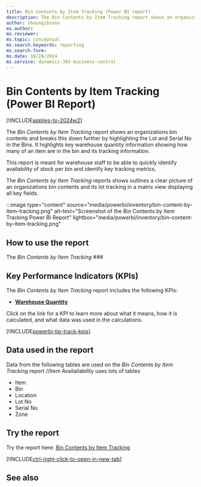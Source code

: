 ```yaml
---
title: Bin Contents by Item Tracking (Power BI report)
description: The Bin Contents by Item Tracking report shows an organizations bin contents and breaks this down further by highlighting the Lot and Serial No in the Bins.
author: shaungibsonn
ms.author: 
ms.reviewer: 
ms.topic: conceptual
ms.search.keywords: reporting
ms.search.form: 
ms.date: 10/28/2024
ms.service: dynamics-365-business-central
---
```


# Bin Contents by Item Tracking (Power BI Report)
[!INCLUDE[applies-to-2024w2](includes/applies-to-2024w2.md)]


The *Bin Contents by Item Tracking* report shows an organizations bin contents and breaks this down further by highlighting the Lot and Serial No in the Bins. It highlights key warehouse quantity information showing how many of an item are in the bin and its tracking information.

This report is meant for warehouse staff to be able to quickly identify availability of stock per bin and identify key tracking metrics.

The *Bin Contents by Item Tracking* reports shows outlines a clear picture of an organizations bin contents and its lot tracking in a matrix view displaying all key fields.


:::image type="content" source="media/powerbi/inventory/bin-content-by-item-tracking.png" alt-text="Screenshot of the Bin Contents by Item Tracking Power BI Report" lightbox="media/powerbi/inventory/bin-content-by-item-tracking.png"

## How to use the report

The *Bin Contents by Item Tracking* ###

## Key Performance Indicators (KPIs)

The *Bin Contents by Item Tracking* report includes the following KPIs:

- [**Warehouse Quantity**](###)

Click on the link for a KPI to learn more about what it means, how it is calculated, and what data was used in the calculations. 

[!INCLUDE[powerbi-tip-track-kpis](includes/powerbi-tip-track-kpis.md)]

## Data used in the report

Data from the following tables are used on the *Bin Contents by Item Tracking* report
//Item Availailability uses lots of tables
- Item
- Bin
- Location
- Lot No
- Serial No
- Zone


## Try the report

Try the report here: [Bin Contents  by Item Tracking](https://businesscentral.dynamics.com?###)

[!INCLUDE[ctrl-right-click-to-open-in-new-tab](includes/ctrl-right-click-to-open-in-new-tab.md)]

## See also